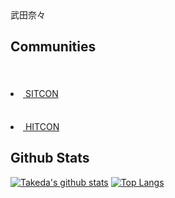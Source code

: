 <html>
   武田奈々

## Communities
   <li><a href="https://sitcon.org/" alink="green"><img height=50> SITCON </a></li>
   <li><a href="https://www.facebook.com/HITCON/" alink="green"><img height=50> HITCON </a></li>
      
## Github Stats
[![Takeda's github stats](https://github-readme-stats.vercel.app/api?username=windware1203&show_icons=true&theme=calm)](https://github.com/windware1203/github-readme-stats)
[![Top Langs](https://github-readme-stats.vercel.app/api/top-langs/?username=windware1203&layout=compact&theme=calm)](https://github.com/windware1203/github-readme-stats)
</html>
